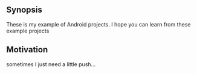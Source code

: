 ## Synopsis

These is my example of Android projects. I hope you can learn from these example projects

## Motivation

sometimes I just need a little push...